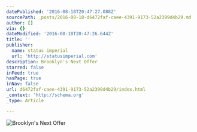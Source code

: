 ```yaml
---
datePublished: '2016-08-18T20:47:27.088Z'
sourcePath: _posts/2016-08-18-d6472faf-caee-4391-9173-52a2399d4b29.md
author: []
via: {}
dateModified: '2016-08-18T20:47:26.644Z'
title: ''
publisher:
  name: status imperial
  url: 'http://statusimperial.com'
description: Brooklyn's Next Offer
starred: false
inFeed: true
hasPage: true
inNav: false
url: d6472faf-caee-4391-9173-52a2399d4b29/index.html
_context: 'http://schema.org'
_type: Article

---
```

![Brooklyn's Next Offer](https://the-grid-user-content.s3-us-west-2.amazonaws.com/628782d6-6612-4e8c-9dc8-27e33dbb244e.jpg)